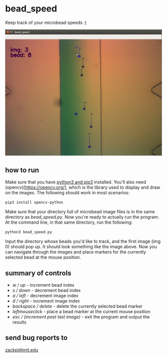 # bead_speed

Keep track of your microbead speeds :)

![Sample Image](bead_speed.png)

## how to run

Make sure that you have [python3 and pip3](https://realpython.com/installing-python/) installed.
You'll also need (opencv)[https://opencv.org/], which is the library used to display and draw on the images. The following should work in most scenarios:
```
pip3 install opencv-python
```

Make sure that your directory full of microbead image files is in the same directory as *bead_speed.py*.
Now you're ready to actually run the program. At the command line, in that same directory, run the following:
```
python3 bead_speed.py
```

Input the directory whose beads you'd like to track, and the first image (img 0) should pop up. It should look something like the image above. Now you can navigate through the images and place markers for the currently selected bead at the mouse position.

## summary of controls

- *w / up* - increment bead index
- *s / down* - decrement bead index
- *a / left* - decrement image index
- *d / right* - increment image index
- *backspace / delete* - delete the currently selected bead marker
- *leftmouseclick* - place a bead marker at the current mouse position
- *esc / (increment past last image)* - exit the program and output the results

## send bug reports to

zackpi@mit.edu
